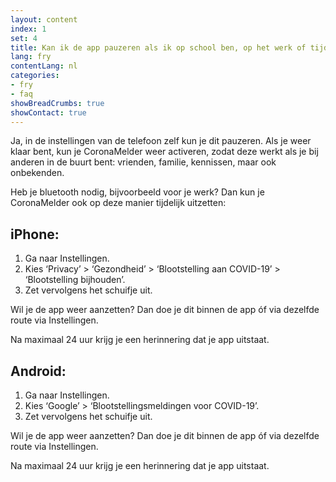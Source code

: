 ```yaml
---
layout: content
index: 1
set: 4
title: Kan ik de app pauzeren als ik op school ben, op het werk of tijdens het sporten?
lang: fry
contentLang: nl
categories:
- fry
- faq
showBreadCrumbs: true
showContact: true
---
```

Ja, in de instellingen van de telefoon zelf kun je dit pauzeren. Als je weer klaar bent, kun je CoronaMelder weer activeren, zodat deze werkt als je bij anderen in de buurt bent: vrienden, familie, kennissen, maar ook onbekenden.

Heb je bluetooth nodig, bijvoorbeeld voor je werk? Dan kun je CoronaMelder ook op deze manier tijdelijk uitzetten: 

## iPhone: 
1. Ga naar Instellingen.
2. Kies ‘Privacy’ > ‘Gezondheid’ > ‘Blootstelling aan COVID-19’ > ‘Blootstelling bijhouden’.
3. Zet vervolgens het schuifje uit.

Wil je de app weer aanzetten? Dan doe je dit binnen de app óf via dezelfde route via Instellingen.

Na maximaal 24 uur krijg je een herinnering dat je app uitstaat. 

## Android: 
1. Ga naar Instellingen.
2. Kies ‘Google’ > ‘Blootstellingsmeldingen voor COVID-19’.
3. Zet vervolgens het schuifje uit.
  
Wil je de app weer aanzetten? Dan doe je dit binnen de app óf via dezelfde route via Instellingen.

Na maximaal 24 uur krijg je een herinnering dat je app uitstaat. 

